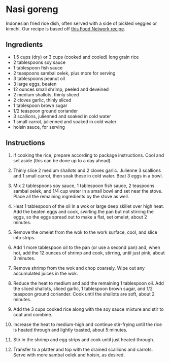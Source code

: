 # Nasi goreng

Indonesian fried rice dish, often served with a side of pickled veggies or kimchi. Our recipe is based off [this Food Network recipe](https://www.foodnetwork.com/applink/recipes/food-network-kitchen/nasi-goreng-5482485). 


## Ingredients

- 1.5 cups (dry) or 3 cups (cooked and cooled) long grain rice
- 2 tablespoons soy sauce
- 1 tablespoon fish sauce
- 2 teaspoons sambal oelek, plus more for serving
- 3 tablespoons peanut oil
- 3 large eggs, beaten
- 12 ounces small shrimp, peeled and deveined
- 2 medium shallots, thinly sliced
- 2 cloves garlic, thinly sliced
- 1 tablespoon brown sugar
- 1/2 teaspoon ground coriander
- 3 scallions, julienned and soaked in cold water
- 1 small carrot, julienned and soaked in cold water
- hoisin sauce, for serving


## Instructions

1. If cooking the rice, prepare according to package instructions. Cool and set aside (this can be done up to a day ahead).

2. Thinly slice 2 medium shallots and 2 cloves garlic. Julienne 3 scallions and 1 small carrot, then soak these in cold water. Beat 3 eggs in a bowl.

3. Mix 2 tablespoons soy sauce, 1 tablespoon fish sauce, 2 teaspoons sambal oelek, and 1/4 cup water in a small bowl and set near the stove. Place all the remaining ingredients by the stove as well.

4. Heat 1 tablespoon of the oil in a wok or large deep skillet over high heat. Add the beaten eggs and cook, swirling the pan but not stirring the eggs, so the eggs spread out to make a flat, set omelet, about 2 minutes.

5. Remove the omelet from the wok to the work surface, cool, and slice into strips.

6. Add 1 more tablespoon oil to the pan (or use a second pan) and, when hot, add the 12 ounces of shrimp and cook, stirring, until just pink, about 3 minutes.

7. Remove shrimp from the wok and chop coarsely. Wipe out any accumulated juices in the wok.

8. Reduce the heat to medium and add the remaining 1 tablespoon oil. Add the sliced shallots, sliced garlic, 1 tablespoon brown sugar, and 1/2 teaspoon ground coriander. Cook until the shallots are soft, about 2 minutes.

9. Add the 3 cups cooked rice along with the soy sauce mixture and stir to coat and combine.

10. Increase the heat to medium-high and continue stir-frying until the rice is heated through and lightly toasted, about 5 minutes.

11. Stir in the shrimp and egg strips and cook until just heated through.

12. Transfer to a platter and top with the drained scallions and carrots. Serve with more sambal oelek and hoisin, as desired.